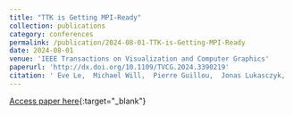 ```yaml
---
title: "TTK is Getting MPI-Ready"
collection: publications
category: conferences
permalink: /publication/2024-08-01-TTK-is-Getting-MPI-Ready
date: 2024-08-01
venue: 'IEEE Transactions on Visualization and Computer Graphics'
paperurl: 'http://dx.doi.org/10.1109/TVCG.2024.3390219'
citation: ' Eve Le,  Michael Will,  Pierre Guillou,  Jonas Lukasczyk,  Pierre Fortin,  Christoph Garth,  Julien Tierny, &quot;TTK is Getting MPI-Ready.&quot; IEEE Transactions on Visualization and Computer Graphics, 2024.'
---
```

[Access paper here](http://dx.doi.org/10.1109/TVCG.2024.3390219){:target="_blank"}
